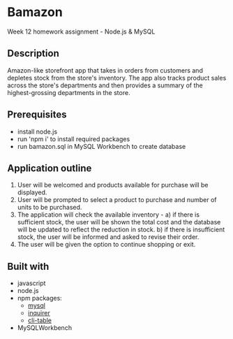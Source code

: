# Bamazon
Week 12 homework assignment - Node.js &amp; MySQL

## Description
Amazon-like storefront app that takes in orders from customers and depletes stock from the store's inventory. The app also tracks product sales across the store's departments and then provides a summary of the highest-grossing departments in the store.

## Prerequisites
* install node.js
* run 'npm i' to install required packages
* run bamazon.sql in MySQL Workbench to create database

## Application outline
1. User will be welcomed and products available for purchase will be displayed.
2. User will be prompted to select a product to purchase and number of units to be purchased.
3. The application will check the available inventory -
   a) if there is sufficient stock, the user will be shown the total cost and the database will be updated to reflect the reduction in stock.
   b) if there is insufficient stock, the user will be informed and asked to revise their order.
4. The user will be given the option to continue shopping or exit.

## Built with
* javascript
* node.js
* npm packages:
  - [mysql](https://www.npmjs.com/package/mysql)
  - [inquirer](https://www.npmjs.com/package/inquirer)
  - [cli-table](https://www.npmjs.com/package/cli-table)
* MySQLWorkbench

